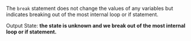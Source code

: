 The `break` statement does not change the values of any variables but indicates breaking out of the most internal loop or if statement.

Output State: **the state is unknown and we break out of the most internal loop or if statement.**
